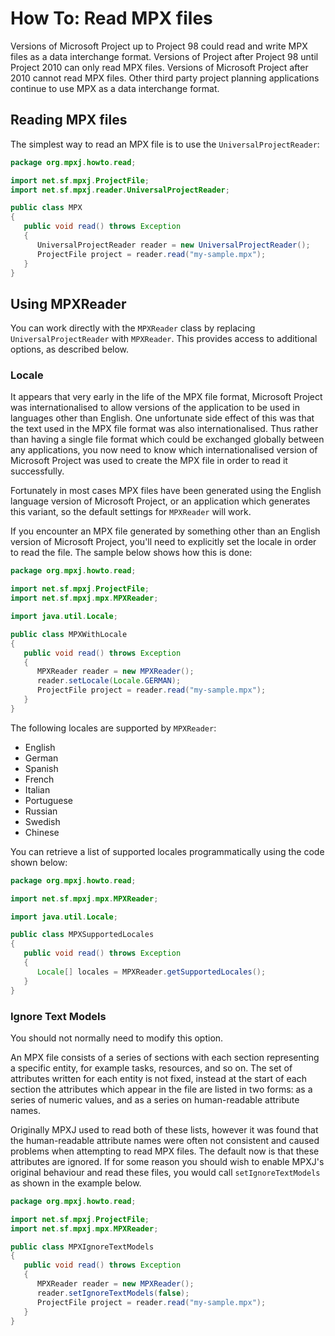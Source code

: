 # How To: Read MPX files
Versions of Microsoft Project up to Project 98 could read and write MPX files
as a data interchange format. Versions of Project after Project 98 until Project 2010
can only read MPX files. Versions of Microsoft Project after 2010 cannot read MPX files.
Other third party project planning applications continue to use MPX as a data interchange format.

## Reading MPX files
The simplest way to read an MPX file is to use the `UniversalProjectReader`:

```java
package org.mpxj.howto.read;

import net.sf.mpxj.ProjectFile;
import net.sf.mpxj.reader.UniversalProjectReader;

public class MPX
{
   public void read() throws Exception
   {
      UniversalProjectReader reader = new UniversalProjectReader();
      ProjectFile project = reader.read("my-sample.mpx");
   }
}
```

## Using MPXReader

You can work directly with the `MPXReader` class by replacing `UniversalProjectReader`
with `MPXReader`. This provides access to additional options, as described below.

### Locale
It appears that very early in the life of the MPX file format, Microsoft Project was
internationalised to allow versions of the application to be used in languages other than English.
One unfortunate side effect of this was that the text used in the MPX file
format was also internationalised. Thus rather than having a single file format which could
be exchanged globally between any applications, you now need to know which internationalised
version of Microsoft Project was used to create the MPX file in order to read it
successfully.

Fortunately in most cases MPX files have been generated using the English language version
of Microsoft Project, or an application which generates this variant, so the default
settings for `MPXReader` will work.

If you encounter an MPX file  generated by something other than an English version of
Microsoft Project, you'll need to explicitly set the locale in order to read the file.
The sample below shows how this is done:


```java
package org.mpxj.howto.read;

import net.sf.mpxj.ProjectFile;
import net.sf.mpxj.mpx.MPXReader;

import java.util.Locale;

public class MPXWithLocale
{
   public void read() throws Exception
   {
      MPXReader reader = new MPXReader();
      reader.setLocale(Locale.GERMAN);
      ProjectFile project = reader.read("my-sample.mpx");
   }
}
```

The following locales are supported by `MPXReader`:

* English
* German
* Spanish
* French
* Italian
* Portuguese
* Russian
* Swedish
* Chinese

You can retrieve a list of supported locales programmatically using the code shown below:

```java
package org.mpxj.howto.read;

import net.sf.mpxj.mpx.MPXReader;

import java.util.Locale;

public class MPXSupportedLocales
{
   public void read() throws Exception
   {
      Locale[] locales = MPXReader.getSupportedLocales();
   }
}
```

### Ignore Text Models
You should not normally need to modify this option.

An MPX file consists of a series of sections with each section representing
a specific entity, for example tasks, resources, and so on. The set of
attributes written for each entity is not fixed, instead at the start of
each section the attributes which appear in the file are listed in two forms:
as a series of numeric values, and as a series on human-readable attribute names.

Originally MPXJ used to read both of these lists, however it was found that the
human-readable attribute names were often not consistent and caused problems
when attempting to read MPX files. The default now is that these attributes
are ignored. If for some reason you should wish to enable MPXJ's original
behaviour and read these files, you would call `setIgnoreTextModels` as
shown in the example below.

```java
package org.mpxj.howto.read;

import net.sf.mpxj.ProjectFile;
import net.sf.mpxj.mpx.MPXReader;

public class MPXIgnoreTextModels
{
   public void read() throws Exception
   {
      MPXReader reader = new MPXReader();
      reader.setIgnoreTextModels(false);
      ProjectFile project = reader.read("my-sample.mpx");
   }
}
```
